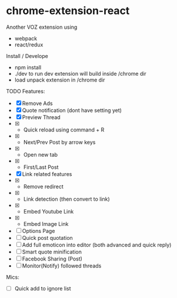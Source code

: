 # chrome-extension-react
Another VOZ extension using
- webpack
- react/redux

Install / Develope
- npm install
- ./dev to run dev extension will build inside /chrome dir
- load unpack extension in /chrome dir

TODO Features:
- [X] Remove Ads
- [X] Quote notification (dont have setting yet)
- [X] Preview Thread
- [x] +   Quick reload using command + R
- [x] +   Next/Prev Post by arrow keys
- [x] +   Open new tab
- [x] +   First/Last Post
- [x] Link related features
- [x] +   Remove redirect
- [x] +   Link detection (then convert to link)
- [x] +   Embed Youtube Link
- [x] +   Embed Image Link
- [ ] Options Page
- [ ] Quick post quotation
- [ ] Add full emoticon into editor (both advanced and quick reply)
- [ ] Smart quote minification
- [ ] Facebook Sharing (Post)
- [ ] Monitor(Notify) followed threads

Mics:
- [ ] Quick add to ignore list

